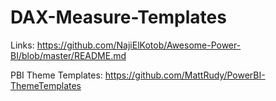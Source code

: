 # DAX-Measure-Templates

Links: https://github.com/NajiElKotob/Awesome-Power-BI/blob/master/README.md

PBI Theme Templates: https://github.com/MattRudy/PowerBI-ThemeTemplates
